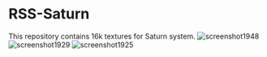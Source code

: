# RSS-Saturn

This repository contains 16k textures for Saturn system.
![screenshot1948](https://github.com/RSS-Reborn/RSS-Saturn/assets/77298148/81578253-2fa8-4644-8ecb-f83446bf7b10)
![screenshot1929](https://github.com/RSS-Reborn/RSS-Saturn/assets/77298148/4b57000a-cc2c-440a-8243-7fea3ba8ac28)
![screenshot1925](https://github.com/RSS-Reborn/RSS-Saturn/assets/77298148/cc034c6f-b671-4ba5-b923-4e412a7d7377)

